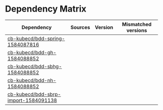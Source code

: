 # Dependency Matrix

Dependency | Sources | Version | Mismatched versions
---------- | ------- | ------- | -------------------
[cb-kubecd/bdd-spring-1584087816](https://github.com/cb-kubecd/bdd-spring-1584087816.git) |  | []() | 
[cb-kubecd/bdd-gh-1584088852](https://github.com/cb-kubecd/bdd-gh-1584088852.git) |  | []() | 
[cb-kubecd/bdd-sbhg-1584088852](https://github.com/cb-kubecd/bdd-sbhg-1584088852.git) |  | []() | 
[cb-kubecd/bdd-nh-1584088852](https://github.com/cb-kubecd/bdd-nh-1584088852.git) |  | []() | 
[cb-kubecd/bdd-sbrp-import-1584091138](https://github.com/cb-kubecd/bdd-sbrp-import-1584091138.git) |  | []() | 
